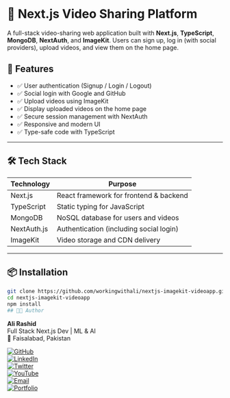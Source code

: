# 🎥 Next.js Video Sharing Platform

A full-stack video-sharing web application built with **Next.js**, **TypeScript**, **MongoDB**, **NextAuth**, and **ImageKit**. Users can sign up, log in (with social providers), upload videos, and view them on the home page.

## 🚀 Features

- ✅ User authentication (Signup / Login / Logout)
- ✅ Social login with Google and GitHub
- ✅ Upload videos using ImageKit
- ✅ Display uploaded videos on the home page
- ✅ Secure session management with NextAuth
- ✅ Responsive and modern UI
- ✅ Type-safe code with TypeScript

---

## 🛠️ Tech Stack

| Technology   | Purpose                                 |
|--------------|------------------------------------------|
| Next.js      | React framework for frontend & backend   |
| TypeScript   | Static typing for JavaScript             |
| MongoDB      | NoSQL database for users and videos      |
| NextAuth.js  | Authentication (including social login)  |
| ImageKit     | Video storage and CDN delivery           |

---

## 📦 Installation

```bash
git clone https://github.com/workingwithali/nextjs-imagekit-videoapp.git
cd nextjs-imagekit-videoapp
npm install
## 👨‍💻 Author
```
**Ali Rashid**  
Full Stack Next.js Dev | ML & AI  
📍 Faisalabad, Pakistan


[![GitHub](https://img.shields.io/badge/GitHub-@workingwithali-181717?style=for-the-badge&logo=github)](https://github.com/workingwithali)  
[![LinkedIn](https://img.shields.io/badge/LinkedIn-Ali%20Rashid-0077B5?style=for-the-badge&logo=linkedin)](https://www.linkedin.com/in/workingwithali)  
[![Twitter](https://img.shields.io/badge/Twitter-@workingwithali-1DA1F2?style=for-the-badge&logo=twitter)](https://twitter.com/workingwithali)  
[![YouTube](https://img.shields.io/badge/YouTube-Faatih%20Al--Qalb-FF0000?style=for-the-badge&logo=youtube)](https://www.youtube.com/@FaatihAlQalb)  
[![Email](https://img.shields.io/badge/Email-alirashid2020e@gmail.com-D14836?style=for-the-badge&logo=gmail&logoColor=white)](mailto:alirashid2020e@gmail.com)  
[![Portfolio](https://img.shields.io/badge/Portfolio-Visit-blueviolet?style=for-the-badge&logo=web)](https://your-portfolio-url.com)
